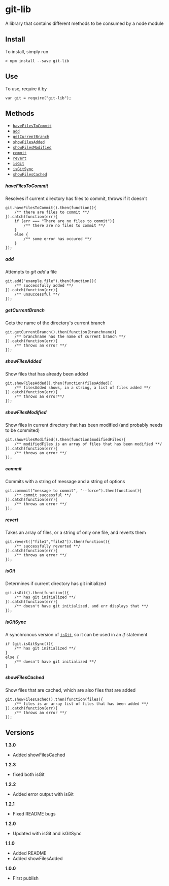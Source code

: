 # git-lib
A library that contains different methods to be consumed by a node module

## Install
To install, simply run

    > npm install --save git-lib

## Use
To use, require it by
    
    var git = require("git-lib");

## Methods
* [`haveFilesToCommit`](#havefilestocommit)
* [`add`](#add)
* [`getCurrentBranch`](#getcurrentbranch)
* [`showFilesAdded`](#showfilesadded)
* [`showFilesModified`](#showfilesmodified)
* [`commit`](#commit)
* [`revert`](#revert)
* [`isGit`](#isgit)
* [`isGitSync`](#isgitsync)
* [`showFilesCached`](#showfilescached)

##### haveFilesToCommit
Resolves if current directory has files to commit, throws if it doesn't
    
    git.haveFilesToCommit().then(function(){
        /** there are files to commit **/
    }).catch(function(err){
        if (err === "There are no files to commit"){
            /** there are no files to commit **/
        }
        else {
            /** some error has occured **/
        }
    });

##### add
Attempts to *git add* a file

    git.add("example.file").then(function(){
        /** successfully added **/
    }).catch(function(err){
        /** unsuccessful **/
    });
    
##### getCurrentBranch
Gets the name of the directory's current branch

    git.getCurrentBranch().then(function(branchname){
        /** branchname has the name of current branch **/
    }).catch(function(err){
        /** throws an error **/
    });
    
##### showFilesAdded
Show files that has already been added

    git.showFilesAdded().then(function(filesAdded){
        /** filesAdded shows, in a string, a list of files added **/
    }).catch(function(err){
        /** throws an error**/
    });
    
##### showFilesModified
Show files in current directory that has been modified (and probably needs to be commited)

    git.showFilesModified().then(function(modifiedFiles){
        /** modifiedFiles is an array of files that has been modified **/
    }).catch(function(err){
        /** throws an error **/
    });
    
##### commit
Commits with a string of message and a string of options

    git.commmit("message to commit", "--force").then(function(){
        /** commit successful **/
    }).catch(function(err){
        /** throws an error **/
    });
    
##### revert
Takes an array of files, or a string of only one file, and reverts them

    git.revert(["file1","file2"]).then(function(){
        /** successfully reverted **/
    }).catch(function(err){
        /** throws an error **/
    });

##### isGit
Determines if current directory has git initialized

    git.isGit().then(function(){
        /** has git initialized **/
    }).catch(function(err){
        /** doesn't have git initialized, and err displays that **/
    });

##### isGitSync
A synchronous version of [`isGit`](#isgit), so it can be used in an *if* statement

    if (git.isGitSync()){
        /** has git initialized **/
    }
    else {
        /** doesn't have git initialized **/
    }

##### showFilesCached
Show files that are cached, which are also files that are added

    git.showFilesCached().then(function(files){
        /** files is an array list of files that has been added **/
    }).catch(function(err){
        /** throws an error **/
    });
    
## Versions
**1.3.0**
* Added showFilesCached

**1.2.3**
* fixed both isGit

**1.2.2**
* Added error output with isGit

**1.2.1**
* Fixed README bugs

**1.2.0**
* Updated with isGit and isGitSync

**1.1.0**
* Added README
* Added showFilesAdded

**1.0.0**
* First publish
